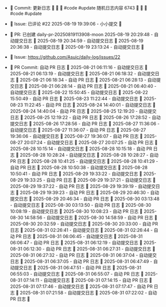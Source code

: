 - 📝 Commit: 更新日志  🌟 🐣 🌟  #code #update
随机日志内容 6743  🌟 🐣 🌟  #code #update
- 💬 Issue: 已评论 #22
2025-08-19 19:39:06 - 小小提交 🌸
- 🔀 PR: 已创建 daily-pr-20250819113908-moon
2025-08-19 20:29:48 - 自动提交日志 🌱
2025-08-19 20:34:59 - 自动提交日志 🌱
2025-08-19 20:36:38 - 自动提交日志 🌱
2025-08-19 23:13:24 - 自动提交日志 🌱

- 🐛 Issue: https://github.com/Asuic/daily-log/issues/22
- 🔀 PR Commit: 自动 PR 日志 🌱
2025-08-21 06:11:16 - 自动提交日志 🌱
2025-08-21 06:13:19 - 自动提交日志 🌱
2025-08-21 06:18:32 - 自动提交日志 🌱
2025-08-21 06:18:34 - 自动 PR 日志 🌱
2025-08-21 06:28:13 - 自动提交日志 🌱
2025-08-21 06:28:14 - 自动 PR 日志 🌱
2025-08-21 06:40:40 - 自动提交日志 🌱
2025-08-22 15:50:45 - 自动提交日志 🌱
2025-08-22 15:50:49 - 自动 PR 日志 🌱
2025-08-23 11:22:44 - 自动提交日志 🌱
2025-08-23 11:22:45 - 自动 PR 日志 🌱
2025-08-24 14:40:01 - 自动提交日志 🌱
2025-08-24 14:40:04 - 自动 PR 日志 🌱
2025-08-25 12:19:20 - 自动提交日志 🌱
2025-08-25 12:19:22 - 自动 PR 日志 🌱
2025-08-26 17:28:52 - 自动提交日志 🌱
2025-08-26 17:28:56 - 自动 PR 日志 🌱
2025-08-27 11:36:06 - 自动提交日志 🌱
2025-08-27 11:36:07 - 自动 PR 日志 🌱
2025-08-27 19:36:06 - 自动提交日志 🌱
2025-08-27 19:36:07 - 自动 PR 日志 🌱
2025-08-27 20:07:24 - 自动提交日志 🌱
2025-08-27 20:07:25 - 自动 PR 日志 🌱
2025-08-28 10:15:14 - 自动提交日志 🌱
2025-08-28 10:15:18 - 自动 PR 日志 🌱
2025-08-28 10:28:24 - 自动提交日志 🌱
2025-08-28 10:28:27 - 自动 PR 日志 🌱
2025-08-28 10:41:25 - 自动提交日志 🌱
2025-08-28 10:41:29 - 自动 PR 日志 🌱
2025-08-28 10:50:38 - 自动提交日志 🌱
2025-08-28 10:50:41 - 自动 PR 日志 🌱
2025-08-29 19:33:22 - 自动提交日志 🌱
2025-08-29 19:33:25 - 自动 PR 日志 🌱
2025-08-29 19:37:21 - 自动提交日志 🌱
2025-08-29 19:37:22 - 自动 PR 日志 🌱
2025-08-29 19:39:19 - 自动提交日志 🌱
2025-08-29 19:39:23 - 自动 PR 日志 🌱
2025-08-29 20:46:30 - 自动提交日志 🌱
2025-08-29 20:46:34 - 自动 PR 日志 🌱
2025-08-30 03:13:48 - 自动提交日志 🌱
2025-08-30 03:13:50 - 自动 PR 日志 🌱
2025-08-30 10:08:19 - 自动提交日志 🌱
2025-08-30 10:08:23 - 自动 PR 日志 🌱
2025-08-30 14:58:56 - 自动提交日志 🌱
2025-08-30 14:58:59 - 自动 PR 日志 🌱
2025-08-30 20:32:59 - 自动提交日志 🌱
2025-08-30 20:33:00 - 自动 PR 日志 🌱
2025-08-31 02:26:41 - 自动提交日志 🌱
2025-08-31 02:26:44 - 自动 PR 日志 🌱
2025-08-31 06:06:45 - 自动提交日志 🌱
2025-08-31 06:06:47 - 自动 PR 日志 🌱
2025-08-31 06:12:19 - 自动提交日志 🌱
2025-08-31 06:12:30 - 自动 PR 日志 🌱
2025-08-31 06:27:31 - 自动提交日志 🌱
2025-08-31 06:27:32 - 自动 PR 日志 🌱
2025-08-31 06:37:04 - 自动提交日志 🌱
2025-08-31 06:37:05 - 自动 PR 日志 🌱
2025-08-31 06:47:49 - 自动提交日志 🌱
2025-08-31 06:47:51 - 自动 PR 日志 🌱
2025-08-31 06:55:03 - 自动提交日志 🌱
2025-08-31 06:55:07 - 自动 PR 日志 🌱
2025-08-31 07:14:11 - 自动提交日志 🌱
2025-08-31 07:14:15 - 自动 PR 日志 🌱
2025-08-31 07:17:46 - 自动提交日志 🌱
2025-08-31 07:17:47 - 自动 PR 日志 🌱
2025-08-31 07:21:58 - 自动提交日志 🌱
2025-08-31 07:22:02 - 自动 PR 日志 🌱
